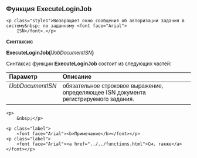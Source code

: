 <html>
<head>
<title>ExecuteLoginJob</title>
    <style type="text/css">
        .style1 {
            font-family: Arial;
        }
    </style>
</head>

<body>

<p><font size="4" face="Arial"><strong>Функция ExecuteLoginJob</strong></font></p>

    <p class="style1">Возвращает окно сообщения об авторизации задания в систему&nbsp; по заданному <font face="Arial">
        ISN</font>.</p>

<p><font face="Arial"><b>Синтаксис</b></font></p>

<p><span class="style1"><strong>ExecuteLoginJob</strong></span><font face="Arial"><strong>(</strong><em>lJobDocumentISN</em><strong>)</strong></font></p>

<p><font face="Arial">Синтаксис функции <span class="style1"><strong>ExecuteLoginJob
    </strong></span>состоит из следующих частей:</font></p>

<table border="1" cellPadding="5" cols="2" frame="below" rules="rows">
<TBODY>
  <tr vAlign="top">
    <td class="label" width="29%"><font face="Arial"><b>Параметр</b></font></td>
    <td class="label" width="71%"><font face="Arial"><strong>Описание</strong></font></td>
  </tr>
  <tr vAlign="top">
    <td width="29%"><font face="Arial"><em>lJobDocumentISN</em></font></td>
    <td width="71%"><font face="Arial">обязательное строковое выражение, определяющее 
        ISN документа регистрируемого задания.</font></td>
  </tr>
    </table>

    <p>
        &nbsp;</p>
    
    <p class="label">
        <font face="Arial"><b>Примечание</b></font></p>
    <p class="label">
        <font face="Arial"><a href="../../functions.html">См. также</a></font></p>
    
</body>
</html>
